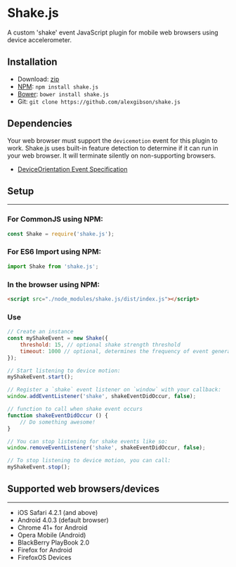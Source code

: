 # Shake.js

A custom 'shake' event JavaScript plugin for mobile web browsers using device accelerometer.

## Installation

* Download: [zip](https://github.com/alexgibson/shake.js/zipball/master)
* [NPM](https://www.npmjs.com/package/shake.js): `npm install shake.js`
* [Bower](https://github.com/twitter/bower/): `bower install shake.js`
* Git: `git clone https://github.com/alexgibson/shake.js`

## Dependencies

Your web browser must support the `devicemotion` event for this plugin to work. Shake.js uses built-in feature detection to determine if it can run in your web browser. It will terminate silently on non-supporting browsers.

* [DeviceOrientation Event Specification](https://w3c.github.io/deviceorientation/)

## Setup
---------------------------------------

### For CommonJS using NPM:

```javascript
const Shake = require('shake.js');
```

### For ES6 Import using NPM:

```javascript
import Shake from 'shake.js';
```

### In the browser using NPM:

```html
<script src="./node_modules/shake.js/dist/index.js"></script>
```

### Use
```javascript
// Create an instance
const myShakeEvent = new Shake({
    threshold: 15, // optional shake strength threshold
    timeout: 1000 // optional, determines the frequency of event generation
});

// Start listening to device motion:
myShakeEvent.start();

// Register a `shake` event listener on `window` with your callback:
window.addEventListener('shake', shakeEventDidOccur, false);

// function to call when shake event occurs
function shakeEventDidOccur () {
    // Do something awesome!
}

// You can stop listening for shake events like so:
window.removeEventListener('shake', shakeEventDidOccur, false);

// To stop listening to device motion, you can call:
myShakeEvent.stop();
```

## Supported web browsers/devices
---------------------------------------

- iOS Safari 4.2.1 (and above)
- Android 4.0.3 (default browser)
- Chrome 41+ for Android
- Opera Mobile (Android)
- BlackBerry PlayBook 2.0
- Firefox for Android
- FirefoxOS Devices
